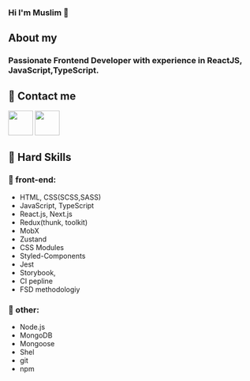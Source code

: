 ### Hi I'm Muslim 👋
## About my
### Passionate Frontend Developer with experience in ReactJS, JavaScript,TypeScript.

## 🔗 Contact me
[<img src="https://image.similarpng.com/thumbnail/2021/01/Telegram-icon-on-transparent-background-PNG.png" width="50">](https://t.me/abusafiia)
[<img src="https://upload.wikimedia.org/wikipedia/commons/thumb/f/f8/LinkedIn_icon_circle.svg/2048px-LinkedIn_icon_circle.svg.png" width="50">](https://www.linkedin.com/feed/)
## 🔨  Hard Skills
### 🚀 front-end:
  - HTML, CSS(SCSS,SASS)
  - JavaScript, TypeScript
  - React.js, Next.js
  - Redux(thunk, toolkit)
  - MobX
  - Zustand
  - CSS Modules
  - Styled-Components
  - Jest
  - Storybook,
  - CI pepline
  - FSD methodologiy
### 💬 other:
  - Node.js
  - MongoDB
  - Mongoose
  - Shel
  - git
  - npm
 
